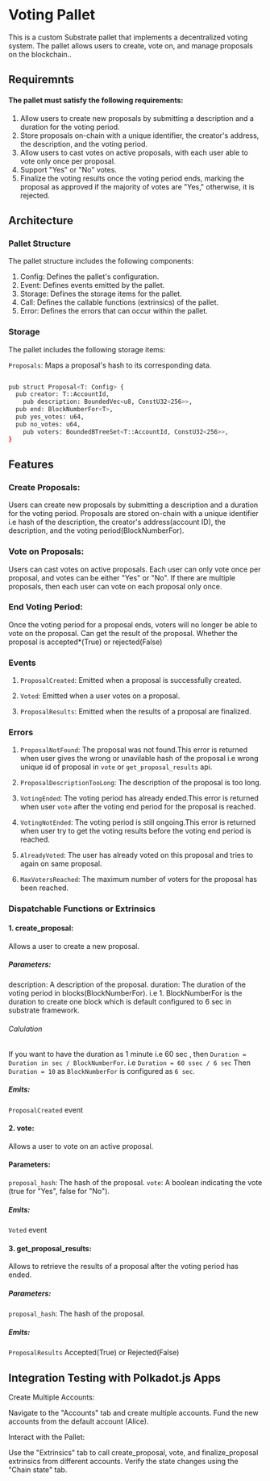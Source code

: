 # Voting Pallet

This is a custom Substrate pallet that implements a decentralized voting system. The pallet allows users to create, vote on, and manage proposals on the blockchain..

## Requiremnts
#### The pallet must satisfy the following requirements:
1. Allow users to create new proposals by submitting a description and a duration for the voting period.
2. Store proposals on-chain with a unique identifier, the creator's address, the description, and the voting period.
3. Allow users to cast votes on active proposals, with each user able to vote only once per proposal.
4. Support "Yes" or "No" votes.
5. Finalize the voting results once the voting period ends, marking the proposal as approved if the majority of votes are "Yes," otherwise, it is rejected.

## Architecture
### Pallet Structure
The pallet structure includes the following components:

1. Config: Defines the pallet's configuration.
2. Event: Defines events emitted by the pallet.
3. Storage: Defines the storage items for the pallet.
4. Call: Defines the callable functions (extrinsics) of the pallet.
5. Error: Defines the errors that can occur within the pallet.

### Storage
The pallet includes the following storage items:

`Proposals`: Maps a proposal's hash to its corresponding data.
```sh

pub struct Proposal<T: Config> {
  pub creator: T::AccountId,
	pub description: BoundedVec<u8, ConstU32<256>>,
  pub end: BlockNumberFor<T>,
  pub yes_votes: u64,
  pub no_votes: u64,
	pub voters: BoundedBTreeSet<T::AccountId, ConstU32<256>>,
}

```

## Features

### Create Proposals: 
Users can create new proposals by submitting a description and a duration for the voting period. Proposals are stored on-chain with a unique identifier i.e hash of the description, the creator's address(account ID), the description, and the voting period(BlockNumberFor).

### Vote on Proposals: 
Users can cast votes on active proposals. Each user can only vote once per proposal, and votes can be either "Yes" or "No".
If there are multiple proposals, then each user can vote on each proposal only once.

### End Voting Period: 
Once the voting period for a proposal ends, voters will no longer be able to vote on the proposal.
Can get the result of the proposal. Whether the proposal is accepted*(True) or rejected(False)

### Events
1. `ProposalCreated`: Emitted when a proposal is successfully created.

2. `Voted`: Emitted when a user votes on a proposal.

3. `ProposalResults`: Emitted when the results of a proposal are finalized.

### Errors
1. `ProposalNotFound`: The proposal was not found.This error is returned when user gives the wrong or unavilable hash of the proposal i.e wrong unique id of proposal in `vote` or `get_proposal_results` api.

2. `ProposalDescriptionTooLong`: The description of the proposal is too long.

3. `VotingEnded`: The voting period has already ended.This error is returned when user `vote` after the voting end period for the proposal is reached.

4. `VotingNotEnded`: The voting period is still ongoing.This error is returned when user try to get the voting results before the voting end period is reached.

5. `AlreadyVoted`: The user has already voted on this proposal and tries to again on same proposal.

6. `MaxVotersReached`: The maximum number of voters for the proposal has been reached.


### Dispatchable Functions or Extrinsics
#### 1. create_proposal: 
Allows a user to create a new proposal.
##### Parameters:
description: A description of the proposal.
duration: The duration of the voting period in blocks(BlockNumberFor). i.e 1. BlockNumberFor is the duration to create one block which is default configured to 6 sec in substrate framework. 
###### Calulation
If you want to have the duration as 1 minute i.e 60 sec , then `Duration = Duration in sec / BlockNumberFor`. 
i.e `Duration = 60 ssec / 6 sec` Then `Duration = 10` as `BlockNumberFor` is configured as `6 sec`.
##### Emits: 
`ProposalCreated` event

#### 2. vote: 
Allows a user to vote on an active proposal.
#### Parameters:
`proposal_hash`: The hash of the proposal.
`vote`: A boolean indicating the vote (true for "Yes", false for "No").
##### Emits: 
`Voted` event 

#### 3. get_proposal_results: 
Allows to retrieve the results of a proposal after the voting period has ended.
##### Parameters:
`proposal_hash`: The hash of the proposal.
##### Emits: 
`ProposalResults` Accepted(True) or Rejected(False)

## Integration Testing with Polkadot.js Apps
Create Multiple Accounts:

Navigate to the "Accounts" tab and create multiple accounts.
Fund the new accounts from the default account (Alice).

Interact with the Pallet:

Use the "Extrinsics" tab to call create_proposal, vote, and finalize_proposal extrinsics from different accounts.
Verify the state changes using the "Chain state" tab.
